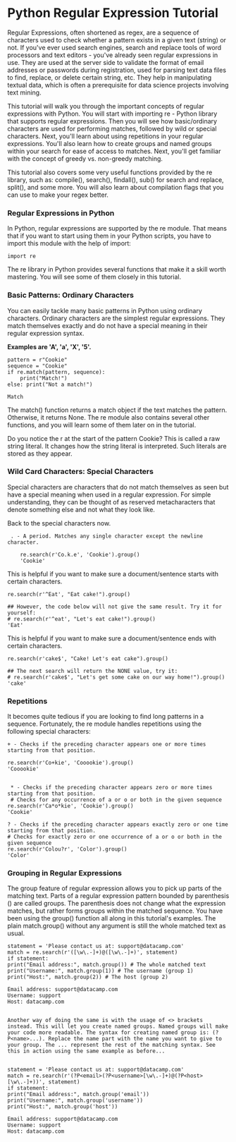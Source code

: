 # Python Regular Expression Tutorial

Regular Expressions, often shortened as regex, are a sequence of characters used to check whether a pattern exists in a given text (string) or not. If you've ever used search engines, search and replace tools of word processors and text editors - you've already seen regular expressions in use. They are used at the server side to validate the format of email addresses or passwords during registration, used for parsing text data files to find, replace, or delete certain string, etc. They help in manipulating textual data, which is often a prerequisite for data science projects involving text mining.

This tutorial will walk you through the important concepts of regular expressions with Python. You will start with importing re - Python library that supports regular expressions. Then you will see how basic/ordinary characters are used for performing matches, followed by wild or special characters. Next, you'll learn about using repetitions in your regular expressions. You'll also learn how to create groups and named groups within your search for ease of access to matches. Next, you'll get familiar with the concept of greedy vs. non-greedy matching.

This tutorial also covers some very useful functions provided by the re library, such as: compile(), search(), findall(), sub() for search and replace, split(), and some more. You will also learn about compilation flags that you can use to make your regex better.

### Regular Expressions in Python

In Python, regular expressions are supported by the re module. That means that if you want to start using them in your Python scripts, you have to import this module with the help of import:

    import re

The re library in Python provides several functions that make it a skill worth mastering. You will see some of them closely in this tutorial.

### Basic Patterns: Ordinary Characters

You can easily tackle many basic patterns in Python using ordinary characters. Ordinary characters are the simplest regular expressions. They match themselves exactly and do not have a special meaning in their regular expression syntax.

__Examples are 'A', 'a', 'X', '5'.__

    pattern = r"Cookie"
    sequence = "Cookie"
    if re.match(pattern, sequence):
        print("Match!")
    else: print("Not a match!")

    Match

The match() function returns a match object if the text matches the pattern. Otherwise, it returns None. The re module also contains several other functions, and you will learn some of them later on in the tutorial.

Do you notice the r at the start of the pattern Cookie?
This is called a raw string literal. It changes how the string literal is interpreted. Such literals are stored as they appear.

### Wild Card Characters: Special Characters

Special characters are characters that do not match themselves as seen but have a special meaning when used in a regular expression. For simple understanding, they can be thought of as reserved metacharacters that denote something else and not what they look like.

Back to the special characters now.

     . - A period. Matches any single character except the newline character.

        re.search(r'Co.k.e', 'Cookie').group()
        'Cookie'


This is helpful if you want to make sure a document/sentence starts with certain characters.

    re.search(r'^Eat', "Eat cake!").group()

    ## However, the code below will not give the same result. Try it for yourself:
    # re.search(r'^eat', "Let's eat cake!").group()
    'Eat'


This is helpful if you want to make sure a document/sentence ends with certain characters.

    re.search(r'cake$', "Cake! Let's eat cake").group()

    ## The next search will return the NONE value, try it:
    # re.search(r'cake$', "Let's get some cake on our way home!").group()
    'cake'

### Repetitions

It becomes quite tedious if you are looking to find long patterns in a sequence. Fortunately, the re module handles repetitions using the following special characters:


    + - Checks if the preceding character appears one or more times starting from that position.

    re.search(r'Co+kie', 'Cooookie').group()
    'Cooookie'


     * - Checks if the preceding character appears zero or more times starting from that position.
     # Checks for any occurrence of a or o or both in the given sequence
    re.search(r'Ca*o*kie', 'Cookie').group()
    'Cookie'

    ? - Checks if the preceding character appears exactly zero or one time starting from that position.
    # Checks for exactly zero or one occurrence of a or o or both in the given sequence
    re.search(r'Colou?r', 'Color').group()
    'Color'


### Grouping in Regular Expressions

The group feature of regular expression allows you to pick up parts of the matching text. Parts of a regular expression pattern bounded by parenthesis () are called groups. The parenthesis does not change what the expression matches, but rather forms groups within the matched sequence. You have been using the group() function all along in this tutorial's examples. The plain match.group() without any argument is still the whole matched text as usual.



    statement = 'Please contact us at: support@datacamp.com'
    match = re.search(r'([\w\.-]+)@([\w\.-]+)', statement)
    if statement:
    print("Email address:", match.group()) # The whole matched text
    print("Username:", match.group(1)) # The username (group 1)
    print("Host:", match.group(2)) # The host (group 2)

    Email address: support@datacamp.com
    Username: support
    Host: datacamp.com


    Another way of doing the same is with the usage of <> brackets instead. This will let you create named groups. Named groups will make your code more readable. The syntax for creating named group is: (?P<name>...). Replace the name part with the name you want to give to your group. The ... represent the rest of the matching syntax. See this in action using the same example as before...


    statement = 'Please contact us at: support@datacamp.com'
    match = re.search(r'(?P<email>(?P<username>[\w\.-]+)@(?P<host>[\w\.-]+))', statement)
    if statement:
    print("Email address:", match.group('email'))
    print("Username:", match.group('username'))
    print("Host:", match.group('host'))

    Email address: support@datacamp.com
    Username: support
    Host: datacamp.com

